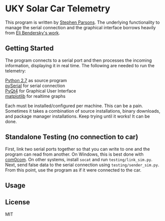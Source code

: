 UKY Solar Car Telemetry
=======================

This program is written by [Stephen Parsons](mailto:stephen.parsons@uky.edu).
The underlying functionality to manage the serial connection and the graphical interface borrows heavily from [Eli Bendersky's work](http://eli.thegreenplace.net/2009/08/07/a-live-data-monitor-with-python-pyqt-and-pyserial/).

Getting Started
-----------------------

The program connects to a serial port and then processes the incoming information, displaying it in real time. The following are needed to run the telemetry:

[Python 2.7](https://www.python.org/download/) as source program  
[pySerial](http://sourceforge.net/projects/pyserial/files/pyserial/) for serial connection  
[PyQt4](http://www.riverbankcomputing.co.uk/software/pyqt/download) for Graphical User Interface  
[matplotlib](http://matplotlib.org/downloads.html) for realtime graphs

Each must be installed/configured per machine. This can be a pain. Sometimes it takes a combination of source installations, binary downloads, and package manager installations. Keep trying until it works! It can be done.

Standalone Testing (no connection to car)
-----------------------------------------

First, link two serial ports together so that you can write to one and the program can read from another. On Windows, this is best done with [com0com](http://com0com.sourceforge.net/). On other systems, install ```socat``` and run ```testing/link_sim.py```.
Next, send false data to the serial connection using ```testing/sender_sim.py```.
From this point, use the program as if it were connected to the car.

Usage
-----



License
-----------------------
MIT
